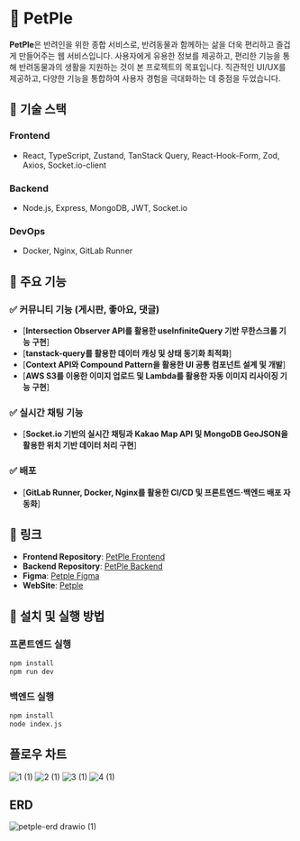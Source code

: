# 🐾 PetPle

**PetPle**은 반려인을 위한 종합 서비스로, 반려동물과 함께하는 삶을 더욱 편리하고 즐겁게 만들어주는 웹 서비스입니다. 사용자에게 유용한 정보를 제공하고, 편리한 기능을 통해 반려동물과의 생활을 지원하는 것이 본 프로젝트의 목표입니다. 직관적인 UI/UX를 제공하고, 다양한 기능을 통합하여 사용자 경험을 극대화하는 데 중점을 두었습니다.

## 🚀 기술 스택
### Frontend
- React, TypeScript, Zustand, TanStack Query, React-Hook-Form, Zod, Axios, Socket.io-client

### Backend
- Node.js, Express, MongoDB, JWT, Socket.io

### DevOps
- Docker, Nginx, GitLab Runner

## 📌 주요 기능
### ✅ 커뮤니티 기능 (게시판, 좋아요, 댓글)
- [**Intersection Observer API를 활용한 useInfiniteQuery 기반 무한스크롤 기능 구현**]
- [**tanstack-query를 활용한 데이터 캐싱 및 상태 동기화 최적화**]
- [**Context API와 Compound Pattern을 활용한 UI 공통 컴포넌트 설계 및 개발**]
- [**AWS S3를 이용한 이미지 업로드 및 Lambda를 활용한 자동 이미지 리사이징 기능 구현**]

### ✅ 실시간 채팅 기능
- [**Socket.io 기반의 실시간 채팅과 Kakao Map API 및 MongoDB GeoJSON을 활용한 위치 기반 데이터 처리 구현**]

### ✅ 배포
- [**GitLab Runner, Docker, Nginx를 활용한 CI/CD 및 프론트엔드·백엔드 배포 자동화**]

## 📌 링크
- **Frontend Repository**: [PetPle Frontend](https://github.com/yunzzng/petple-front)
- **Backend Repository**: [PetPle Backend](https://github.com/yunzzng/petple-back)
- **Figma**: [Petple Figma](https://www.figma.com/design/S8pxuYVx3NXhtFZJC7FrYU/elice-project3?node-id=0-1&p=f)
- **WebSite**: [Petple](https://petple-front-vert.vercel.app/)
## 📌 설치 및 실행 방법

### 프론트엔드 실행
```bash
npm install
npm run dev
```
### 백엔드 실행
```bash
npm install
node index.js
```

## 플로우 차트 
![1 (1)](https://github.com/user-attachments/assets/546c73a3-e21f-4917-90b4-0975891fab75)
![2 (1)](https://github.com/user-attachments/assets/497ce094-2b34-4a66-b770-306cdea36de9)
![3 (1)](https://github.com/user-attachments/assets/c619b2ae-9a9f-4cee-b454-0fed3af08ef7)
![4 (1)](https://github.com/user-attachments/assets/1030690a-e62a-4364-b86b-97ddcbdd3bda)


## ERD
![petple-erd drawio (1)](https://github.com/user-attachments/assets/b690d81d-8e59-4041-a805-164ae940a2cf)